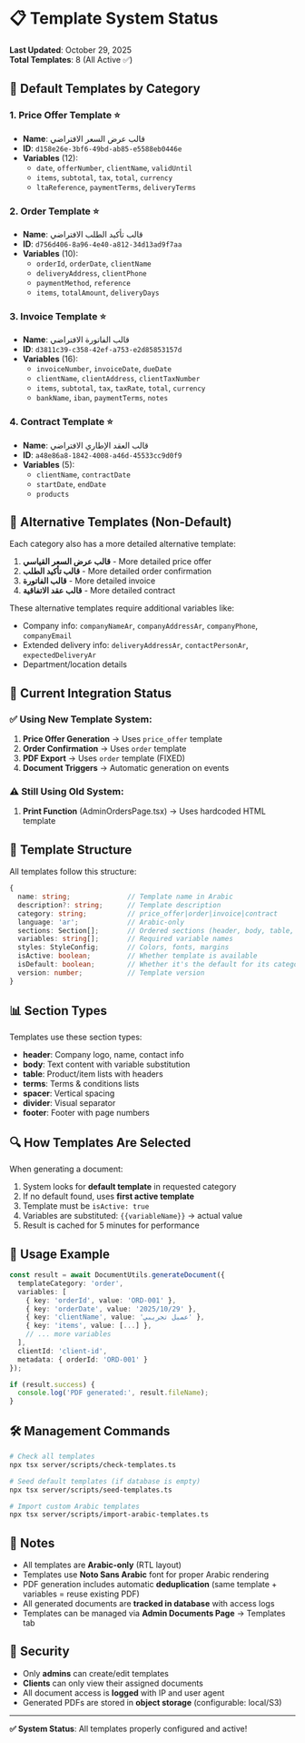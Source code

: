 # 📋 Template System Status

**Last Updated**: October 29, 2025  
**Total Templates**: 8 (All Active ✅)

## 🎯 Default Templates by Category

### 1. Price Offer Template ⭐
- **Name**: قالب عرض السعر الافتراضي
- **ID**: `d158e26e-3bf6-49bd-ab85-e5588eb0446e`
- **Variables** (12):
  - `date`, `offerNumber`, `clientName`, `validUntil`
  - `items`, `subtotal`, `tax`, `total`, `currency`
  - `ltaReference`, `paymentTerms`, `deliveryTerms`

### 2. Order Template ⭐
- **Name**: قالب تأكيد الطلب الافتراضي
- **ID**: `d756d406-8a96-4e40-a812-34d13ad9f7aa`
- **Variables** (10):
  - `orderId`, `orderDate`, `clientName`
  - `deliveryAddress`, `clientPhone`
  - `paymentMethod`, `reference`
  - `items`, `totalAmount`, `deliveryDays`

### 3. Invoice Template ⭐
- **Name**: قالب الفاتورة الافتراضي
- **ID**: `d3811c39-c358-42ef-a753-e2d85853157d`
- **Variables** (16):
  - `invoiceNumber`, `invoiceDate`, `dueDate`
  - `clientName`, `clientAddress`, `clientTaxNumber`
  - `items`, `subtotal`, `tax`, `taxRate`, `total`, `currency`
  - `bankName`, `iban`, `paymentTerms`, `notes`

### 4. Contract Template ⭐
- **Name**: قالب العقد الإطاري الافتراضي
- **ID**: `a48e86a8-1842-4008-a46d-45533cc9d0f9`
- **Variables** (5):
  - `clientName`, `contractDate`
  - `startDate`, `endDate`
  - `products`

## 📁 Alternative Templates (Non-Default)

Each category also has a more detailed alternative template:

1. **قالب عرض السعر القياسي** - More detailed price offer
2. **قالب تأكيد الطلب** - More detailed order confirmation
3. **قالب الفاتورة** - More detailed invoice
4. **قالب عقد الاتفاقية** - More detailed contract

These alternative templates require additional variables like:
- Company info: `companyNameAr`, `companyAddressAr`, `companyPhone`, `companyEmail`
- Extended delivery info: `deliveryAddressAr`, `contactPersonAr`, `expectedDeliveryAr`
- Department/location details

## 🔧 Current Integration Status

### ✅ Using New Template System:
1. **Price Offer Generation** → Uses `price_offer` template
2. **Order Confirmation** → Uses `order` template  
3. **PDF Export** → Uses `order` template (FIXED)
4. **Document Triggers** → Automatic generation on events

### ⚠️ Still Using Old System:
1. **Print Function** (AdminOrdersPage.tsx) → Uses hardcoded HTML template

## 🎨 Template Structure

All templates follow this structure:
```typescript
{
  name: string;              // Template name in Arabic
  description?: string;      // Template description
  category: string;          // price_offer|order|invoice|contract
  language: 'ar';            // Arabic-only
  sections: Section[];       // Ordered sections (header, body, table, etc.)
  variables: string[];       // Required variable names
  styles: StyleConfig;       // Colors, fonts, margins
  isActive: boolean;         // Whether template is available
  isDefault: boolean;        // Whether it's the default for its category
  version: number;           // Template version
}
```

## 📊 Section Types

Templates use these section types:
- **header**: Company logo, name, contact info
- **body**: Text content with variable substitution
- **table**: Product/item lists with headers
- **terms**: Terms & conditions lists
- **spacer**: Vertical spacing
- **divider**: Visual separator
- **footer**: Footer with page numbers

## 🔍 How Templates Are Selected

When generating a document:

1. System looks for **default template** in requested category
2. If no default found, uses **first active template**
3. Template must be `isActive: true`
4. Variables are substituted: `{{variableName}}` → actual value
5. Result is cached for 5 minutes for performance

## 🚀 Usage Example

```typescript
const result = await DocumentUtils.generateDocument({
  templateCategory: 'order',
  variables: [
    { key: 'orderId', value: 'ORD-001' },
    { key: 'orderDate', value: '2025/10/29' },
    { key: 'clientName', value: 'عميل تجريبي' },
    { key: 'items', value: [...] },
    // ... more variables
  ],
  clientId: 'client-id',
  metadata: { orderId: 'ORD-001' }
});

if (result.success) {
  console.log('PDF generated:', result.fileName);
}
```

## 🛠️ Management Commands

```bash
# Check all templates
npx tsx server/scripts/check-templates.ts

# Seed default templates (if database is empty)
npx tsx server/scripts/seed-templates.ts

# Import custom Arabic templates
npx tsx server/scripts/import-arabic-templates.ts
```

## 📝 Notes

- All templates are **Arabic-only** (RTL layout)
- Templates use **Noto Sans Arabic** font for proper Arabic rendering
- PDF generation includes automatic **deduplication** (same template + variables = reuse existing PDF)
- All generated documents are **tracked in database** with access logs
- Templates can be managed via **Admin Documents Page** → Templates tab

## 🔐 Security

- Only **admins** can create/edit templates
- **Clients** can only view their assigned documents
- All document access is **logged** with IP and user agent
- Generated PDFs are stored in **object storage** (configurable: local/S3)

---

**✅ System Status**: All templates properly configured and active!

